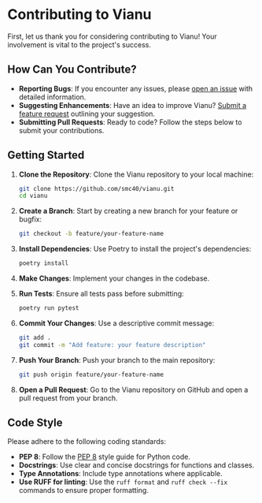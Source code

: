 # Contributing to Vianu

First, let us thank you for considering contributing to Vianu! Your involvement is vital to the project's success.

## How Can You Contribute?

- **Reporting Bugs**: If you encounter any issues, please [open an issue](https://github.com/smc40/vianu/issues) with detailed information.
- **Suggesting Enhancements**: Have an idea to improve Vianu? [Submit a feature request](https://github.com/smc40/vianu/issues) outlining your suggestion.
- **Submitting Pull Requests**: Ready to code? Follow the steps below to submit your contributions.

## Getting Started

1. **Clone the Repository**: Clone the Vianu repository to your local machine:
   ```bash
   git clone https://github.com/smc40/vianu.git
   cd vianu
   ```

2. **Create a Branch**: Start by creating a new branch for your feature or bugfix:
   ```bash
   git checkout -b feature/your-feature-name
   ```
   

3. **Install Dependencies**: Use Poetry to install the project's dependencies:
   ```bash
   poetry install
   ```

4. **Make Changes**: Implement your changes in the codebase.

5. **Run Tests**: Ensure all tests pass before submitting:
   ```bash
   poetry run pytest
   ```

6. **Commit Your Changes**: Use a descriptive commit message:
   ```bash
   git add .
   git commit -m "Add feature: your feature description"
   ```

7. **Push Your Branch**: Push your branch to the main repository:
   ```bash
   git push origin feature/your-feature-name
   ```

8. **Open a Pull Request**: Go to the Vianu repository on GitHub and open a pull request from your branch.

## Code Style

Please adhere to the following coding standards:

- **PEP 8**: Follow the [PEP 8](https://www.python.org/dev/peps/pep-0008/) style guide for Python code.
- **Docstrings**: Use clear and concise docstrings for functions and classes.
- **Type Annotations**: Include type annotations where applicable.
- **Use RUFF for linting**: Use the `ruff format` and `ruff check --fix` commands to ensure proper formatting.